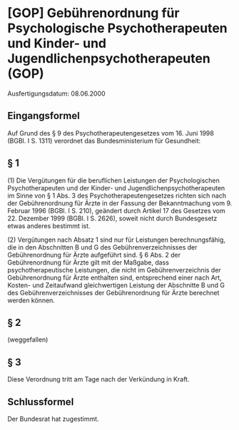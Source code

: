 # [GOP] Gebührenordnung für Psychologische Psychotherapeuten und Kinder- und Jugendlichenpsychotherapeuten  (GOP)

Ausfertigungsdatum: 08.06.2000

 

## Eingangsformel

Auf Grund des § 9 des Psychotherapeutengesetzes vom 16. Juni 1998 (BGBl. I S. 1311) verordnet das Bundesministerium für Gesundheit:


## § 1

(1) Die Vergütungen für die beruflichen Leistungen der Psychologischen Psychotherapeuten und der Kinder- und Jugendlichenpsychotherapeuten im Sinne von § 1 Abs. 3 des Psychotherapeutengesetzes richten sich nach der Gebührenordnung für Ärzte in der Fassung der Bekanntmachung vom 9. Februar 1996 (BGBl. I S. 210), geändert durch Artikel 17 des Gesetzes vom 22. Dezember 1999 (BGBl. I S. 2626), soweit nicht durch Bundesgesetz etwas anderes bestimmt ist.

(2) Vergütungen nach Absatz 1 sind nur für Leistungen berechnungsfähig, die in den Abschnitten B und G des Gebührenverzeichnisses der Gebührenordnung für Ärzte aufgeführt sind. § 6 Abs. 2 der Gebührenordnung für Ärzte gilt mit der Maßgabe, dass psychotherapeutische Leistungen, die nicht im Gebührenverzeichnis der Gebührenordnung für Ärzte enthalten sind, entsprechend einer nach Art, Kosten- und Zeitaufwand gleichwertigen Leistung der Abschnitte B und G des Gebührenverzeichnisses der Gebührenordnung für Ärzte berechnet werden können.


## § 2

(weggefallen)


## § 3

Diese Verordnung tritt am Tage nach der Verkündung in Kraft.


## Schlussformel

Der Bundesrat hat zugestimmt.
